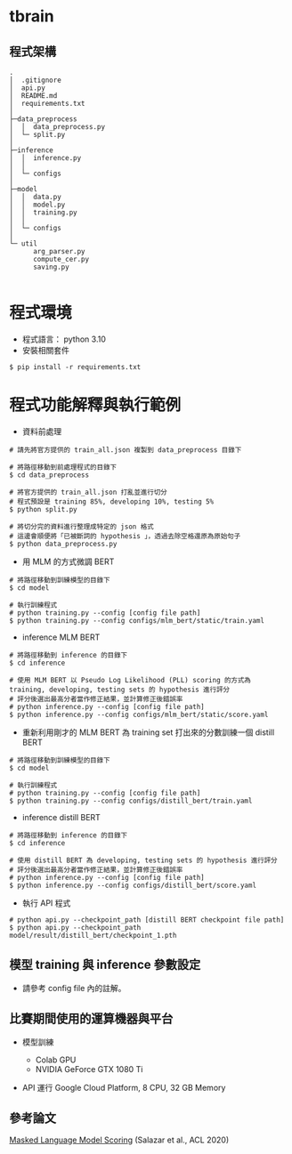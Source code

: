 # tbrain

## 程式架構
```
.
│  .gitignore
│  api.py
│  README.md
│  requirements.txt
│  
├─data_preprocess
│  │  data_preprocess.py
│  └─ split.py
│          
├─inference
│  │  inference.py
│  │  
│  └─ configs
│                  
├─model
│  │  data.py
│  │  model.py
│  │  training.py
│  │              
│  └─ configs
│                  
└─ util
      arg_parser.py
      compute_cer.py
      saving.py
        
```


# 程式環境
* 程式語言：
python 3.10
* 安裝相關套件
``` 
$ pip install -r requirements.txt 
```


# 程式功能解釋與執行範例

* 資料前處理
```
# 請先將官方提供的 train_all.json 複製到 data_preprocess 目錄下

# 將路徑移動到前處理程式的目錄下
$ cd data_preprocess

# 將官方提供的 train_all.json 打亂並進行切分
# 程式預設是 training 85%, developing 10%, testing 5%
$ python split.py

# 將切分完的資料進行整理成特定的 json 格式
# 這邊會順便將「已被斷詞的 hypothesis 」，透過去除空格還原為原始句子
$ python data_preprocess.py
```


* 用 MLM 的方式微調 BERT
```
# 將路徑移動到訓練模型的目錄下
$ cd model

# 執行訓練程式
# python training.py --config [config file path] 
$ python training.py --config configs/mlm_bert/static/train.yaml
```


* inference MLM BERT
```
# 將路徑移動到 inference 的目錄下
$ cd inference

# 使用 MLM BERT 以 Pseudo Log Likelihood (PLL) scoring 的方式為 training, developing, testing sets 的 hypothesis 進行評分
# 評分後選出最高分者當作修正結果，並計算修正後錯誤率
# python inference.py --config [config file path]
$ python inference.py --config configs/mlm_bert/static/score.yaml
```


* 重新利用剛才的 MLM BERT 為 training set 打出來的分數訓練一個 distill BERT
```
# 將路徑移動到訓練模型的目錄下
$ cd model

# 執行訓練程式
# python training.py --config [config file path] 
$ python training.py --config configs/distill_bert/train.yaml
```


* inference distill BERT
```
# 將路徑移動到 inference 的目錄下
$ cd inference

# 使用 distill BERT 為 developing, testing sets 的 hypothesis 進行評分
# 評分後選出最高分者當作修正結果，並計算修正後錯誤率
# python inference.py --config [config file path]
$ python inference.py --config configs/distill_bert/score.yaml
```


* 執行 API 程式
```
# python api.py --checkpoint_path [distill BERT checkpoint file path]
$ python api.py --checkpoint_path model/result/distill_bert/checkpoint_1.pth
```

## 模型 training 與 inference 參數設定
* 請參考 config file 內的註解。

## 比賽期間使用的運算機器與平台
* 模型訓練
  * Colab GPU
  * NVIDIA GeForce GTX 1080 Ti

* API 運行 
Google Cloud Platform, 8 CPU, 32 GB Memory


## 參考論文
[Masked Language Model Scoring](https://aclanthology.org/2020.acl-main.240) (Salazar et al., ACL 2020)
